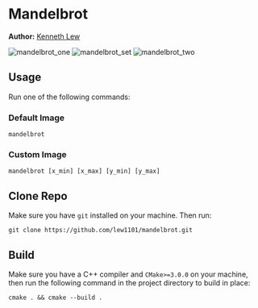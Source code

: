 # Mandelbrot

**Author:** [Kenneth Lew](https://github.com/lew1101)

![mandelbrot_one](./samples/mandelbrot_one.bmp)
![mandelbrot_set](./samples/mandelbrot_set.bmp)
![mandelbrot_two](./samples/mandelbrot_two.bmp)

## Usage

Run one of the following commands:

### Default Image

```shell
mandelbrot 
```

### Custom Image

```shell
mandelbrot [x_min] [x_max] [y_min] [y_max]
```

## Clone Repo

Make sure you have `git` installed on your machine. Then run:

```shell
git clone https://github.com/lew1101/mandelbrot.git
```

## Build

Make sure you have a C++ compiler and `CMake>=3.0.0` on your machine, then run the following command in the project directory to build in place:

```shell
cmake . && cmake --build .
```

